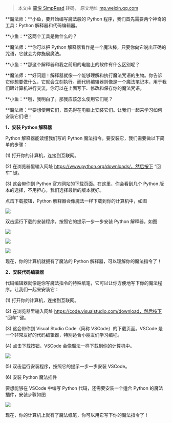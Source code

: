 > 本文由 [简悦 SimpRead](http://ksria.com/simpread/) 转码， 原文地址 [mp.weixin.qq.com](https://mp.weixin.qq.com/s?__biz=MzI3MjE4MjIyOA==&mid=2651546760&idx=3&sn=d28d18263ef5e41d0cb28881f8817970&chksm=f0c9ba33c7be332554ec3ae351773be6577f6142ad982f3640410fa9cec97100d2b2e2b92229&cur_album_id=3072956189812097024&scene=189#wechat_redirect)

**魔法师：**小鱼，要开始编写魔法般的 Python 程序，我们首先需要两个神奇的工具：Python 解释器和代码编辑器。

**小鱼：**这两个工具是做什么的？

**魔法师：**你可以把 Python 解释器看作是一个魔法棒，只要你向它说出正确的咒语，它就会为你施展魔法。

**小鱼：**那这个解释器和我之前用的电脑上的软件有什么区别呢？

**魔法师：**好问题！解释器就像一个能够理解和执行魔法咒语的生物。你告诉它你想要做什么，它就会立刻执行。而代码编辑器则像是一个魔法笔记本，用于我们跟计算机进行交流，你可以在上面写下、修改和保存你的魔法咒语。

**小鱼：**哦，我明白了。那我应该怎么使用它们呢？

**魔法师：**要想使用它们，首先得在电脑上安装它们。让我们一起来学习如何安装它们吧！

**1．安装 Python 解释器**

Python 解释器能读懂我们写的 Python 魔法指令。要安装它，我们需要做以下简单的步骤：

(1) 打开你的计算机，连接到互联网。

(2) 在浏览器里输入网址 https://www.python.org/downloads/，然后按下 “回车” 键。

(3) 这会带你到 Python 官方网站的下载页面。在这里，你会看到几个 Python 版本的选择，不用担心，我们选择最新的版本就好。

点击下载按钮，Python 解释器会像魔法一样下载到你的计算机中，如图

![](https://mmbiz.qpic.cn/sz_mmbiz_jpg/OND71iceJn3Ag5pxSwanayzJRoiazNY2vES8iafUGg6GXhCIIZBthuWolXgQ3tWrmhRZNDBibp1I2SUB9nIeckWGhA/640?wx_fmt=jpeg)

双击运行下载的安装程序，按照它的提示一步一步安装 Python 解释器。如图

![](https://mmbiz.qpic.cn/sz_mmbiz_jpg/OND71iceJn3Ag5pxSwanayzJRoiazNY2vEkpcZ3k0GLJ817ChJWSFod7R8yUVkeeMsGibwrBn5h7zzedIZ2Rpc9yg/640?wx_fmt=jpeg)

![](https://mmbiz.qpic.cn/sz_mmbiz_jpg/OND71iceJn3Ag5pxSwanayzJRoiazNY2vEtsliajw2LNmcicGFsX7MITxqM3ibWgzYHbNwAr1TGdcascAX0egjuXo3g/640?wx_fmt=jpeg)

![](https://mmbiz.qpic.cn/sz_mmbiz_jpg/OND71iceJn3Ag5pxSwanayzJRoiazNY2vEfN4OnLLsibYfbfqQHtsGFQhtTvyhf1EhDTvIs3RjTTVsYjDyQQCicg5w/640?wx_fmt=jpeg)

现在，你的计算机就拥有了魔法的 Python 解释器，可以理解你的魔法指令了！

**2．安装代码编辑器**

代码编辑器就像是你写魔法指令的特殊纸笔，它可以让你方便地写下你的魔法程序。让我们一起来安装它：

(1) 打开你的计算机，连接到互联网。

(2) 在浏览器里输入网址 https://code.visualstudio.com/download，然后按下 “回车” 键。

(3) 这会带你到 Visual Studio Code（简称 VSCode）的下载页面。VSCode 是一个非常友好的代码编辑器，特别适合小朋友们学习编程。

(4) 点击下载按钮，VSCode 会像魔法一样下载到你的计算机中。

![](https://mmbiz.qpic.cn/sz_mmbiz_jpg/OND71iceJn3Ag5pxSwanayzJRoiazNY2vEhnmfbwYxKibd8TUibOp6AgrhopS6DlN3j6COSOj8YNfTGAgBcg7MR0xQ/640?wx_fmt=jpeg)

(5) 双击运行安装程序，按照它的提示一步一步安装 VSCode。

(6) 安装 Python 魔法插件

要想能够在 VSCode 中编写 Python 代码，还需要安装一个适合 Python 的魔法插件，安装步骤如图

![](https://mmbiz.qpic.cn/sz_mmbiz_jpg/OND71iceJn3Ag5pxSwanayzJRoiazNY2vEftygv1NShU3UNsRSEt1F3YBSZA6A8RHB3YeTg5VByI1KWmwx71SZ2w/640?wx_fmt=jpeg)

现在，你的计算机上就有了魔法纸笔，你可以用它写下你的魔法指令了！